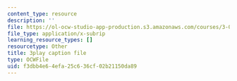 ```yaml
---
content_type: resource
description: ''
file: https://ol-ocw-studio-app-production.s3.amazonaws.com/courses/3-091sc-introduction-to-solid-state-chemistry-fall-2010/f3dbb4e64efa25c636cf02b21150da89_56d9qcsHGwE.srt
file_type: application/x-subrip
learning_resource_types: []
resourcetype: Other
title: 3play caption file
type: OCWFile
uid: f3dbb4e6-4efa-25c6-36cf-02b21150da89
---
```

